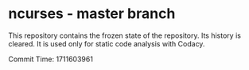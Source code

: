 # ncurses - master branch

This repository contains the frozen state of the repository.
Its history is cleared. It is used only for static code
analysis with Codacy.

Commit Time: 1711603961